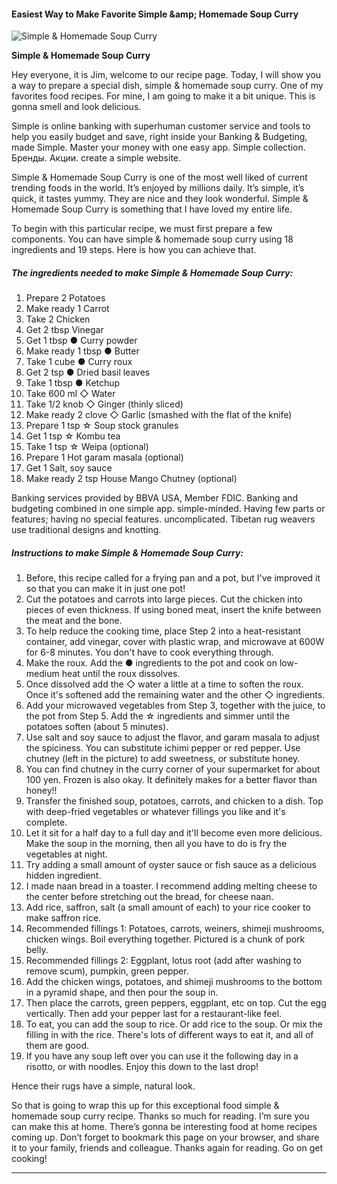             

#### Easiest Way to Make Favorite Simple &amp;amp; Homemade Soup Curry

![Simple &amp; Homemade Soup Curry](https://img-global.cpcdn.com/recipes/6609286194003968/751x532cq70/simple-homemade-soup-curry-recipe-main-photo.jpg)

**Simple &amp; Homemade Soup Curry**

Hey everyone, it is Jim, welcome to our recipe page. Today, I will show you a way to prepare a special dish, simple & homemade soup curry. One of my favorites food recipes. For mine, I am going to make it a bit unique. This is gonna smell and look delicious.

Simple is online banking with superhuman customer service and tools to help you easily budget and save, right inside your Banking & Budgeting, made Simple. Master your money with one easy app. Simple collection. Бренды. Акции. create a simple website.

Simple & Homemade Soup Curry is one of the most well liked of current trending foods in the world. It’s enjoyed by millions daily. It’s simple, it’s quick, it tastes yummy. They are nice and they look wonderful. Simple & Homemade Soup Curry is something that I have loved my entire life.

To begin with this particular recipe, we must first prepare a few components. You can have simple & homemade soup curry using 18 ingredients and 19 steps. Here is how you can achieve that.

##### The ingredients needed to make Simple & Homemade Soup Curry:

1.  Prepare 2 Potatoes
2.  Make ready 1 Carrot
3.  Take 2 Chicken
4.  Get 2 tbsp Vinegar
5.  Get 1 tbsp ● Curry powder
6.  Make ready 1 tbsp ● Butter
7.  Take 1 cube ● Curry roux
8.  Get 2 tsp ● Dried basil leaves
9.  Take 1 tbsp ● Ketchup
10.  Take 600 ml ◇ Water
11.  Take 1/2 knob ◇ Ginger (thinly sliced)
12.  Make ready 2 clove ◇ Garlic (smashed with the flat of the knife)
13.  Prepare 1 tsp ☆ Soup stock granules
14.  Get 1 tsp ☆ Kombu tea
15.  Take 1 tsp ☆ Weipa (optional)
16.  Prepare 1 Hot garam masala (optional)
17.  Get 1 Salt, soy sauce
18.  Make ready 2 tsp House Mango Chutney (optional)

Banking services provided by BBVA USA, Member FDIC. Banking and budgeting combined in one simple app. simple-minded. Having few parts or features; having no special features. uncomplicated. Tibetan rug weavers use traditional designs and knotting.

##### Instructions to make Simple & Homemade Soup Curry:

1.  Before, this recipe called for a frying pan and a pot, but I've improved it so that you can make it in just one pot!
2.  Cut the potatoes and carrots into large pieces. Cut the chicken into pieces of even thickness. If using boned meat, insert the knife between the meat and the bone.
3.  To help reduce the cooking time, place Step 2 into a heat-resistant container, add vinegar, cover with plastic wrap, and microwave at 600W for 6-8 minutes. You don't have to cook everything through.
4.  Make the roux. Add the ● ingredients to the pot and cook on low-medium heat until the roux dissolves.
5.  Once dissolved add the ◇ water a little at a time to soften the roux. Once it's softened add the remaining water and the other ◇ ingredients.
6.  Add your microwaved vegetables from Step 3, together with the juice, to the pot from Step 5. Add the ☆ ingredients and simmer until the potatoes soften (about 5 minutes).
7.  Use salt and soy sauce to adjust the flavor, and garam masala to adjust the spiciness. You can substitute ichimi pepper or red pepper. Use chutney (left in the picture) to add sweetness, or substitute honey.
8.  You can find chutney in the curry corner of your supermarket for about 100 yen. Frozen is also okay. It definitely makes for a better flavor than honey!!
9.  Transfer the finished soup, potatoes, carrots, and chicken to a dish. Top with deep-fried vegetables or whatever fillings you like and it's complete.
10.  Let it sit for a half day to a full day and it'll become even more delicious. Make the soup in the morning, then all you have to do is fry the vegetables at night.
11.  Try adding a small amount of oyster sauce or fish sauce as a delicious hidden ingredient.
12.  I made naan bread in a toaster. I recommend adding melting cheese to the center before stretching out the bread, for cheese naan.
13.  Add rice, saffron, salt (a small amount of each) to your rice cooker to make saffron rice.
14.  Recommended fillings 1: Potatoes, carrots, weiners, shimeji mushrooms, chicken wings. Boil everything together. Pictured is a chunk of pork belly.
15.  Recommended fillings 2: Eggplant, lotus root (add after washing to remove scum), pumpkin, green pepper.
16.  Add the chicken wings, potatoes, and shimeji mushrooms to the bottom in a pyramid shape, and then pour the soup in.
17.  Then place the carrots, green peppers, eggplant, etc on top. Cut the egg vertically. Then add your pepper last for a restaurant-like feel.
18.  To eat, you can add the soup to rice. Or add rice to the soup. Or mix the filling in with the rice. There's lots of different ways to eat it, and all of them are good.
19.  If you have any soup left over you can use it the following day in a risotto, or with noodles. Enjoy this down to the last drop!

Hence their rugs have a simple, natural look.

So that is going to wrap this up for this exceptional food simple & homemade soup curry recipe. Thanks so much for reading. I’m sure you can make this at home. There’s gonna be interesting food at home recipes coming up. Don’t forget to bookmark this page on your browser, and share it to your family, friends and colleague. Thanks again for reading. Go on get cooking!

* * *